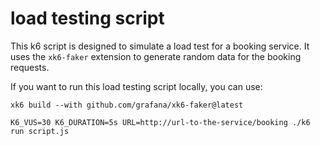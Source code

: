 # load testing script

This k6 script is designed to simulate a load test for a booking service. It uses the `xk6-faker` extension to generate random data for the booking requests.

If you want to run this load testing script locally, you can use:

```
xk6 build --with github.com/grafana/xk6-faker@latest

K6_VUS=30 K6_DURATION=5s URL=http://url-to-the-service/booking ./k6 run script.js
```
